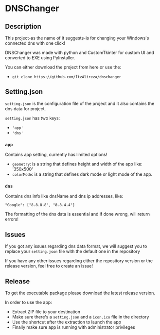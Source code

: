 # DNSChanger
## Description

This project-as the name of it suggests-is for changing your Windows's connected dns with one click!

DNSChanger was made with python and CustomTkinter for custom UI and converted to EXE using PyInstaller.

You can either download the project from here or use the:
- ```git clone https://github.com/ItzAlireza/dnschanger```

## Setting.json
`setting.json` is the configuration file of the project and it also contains the dns data for project.

`setting.json` has two keys:
- `'app'`
- `'dns'`

### `app`
Contains app setting, currently has limited options!
- `geometry`: is a string that defines height and width of the app like: '350x500'
- `colorMode`: is a string that defines dark mode or light mode of the app.
### `dns`
Contains dns info like dnsName and dns ip addresses, like:
```
"Google": ["8.8.8.8", "8.8.4.4"]
```
The formatting of the dns data is essential and if done wrong, will return errors!

## Issues
If you got any issues regarding dns data format, we will suggest you to replace your `setting.json` file with the default one in the repository

If you have any other issues regarding either the repository version or the release version, feel free to create an issue!

## Release
To get the executable package please download the latest [release](https://github.com/ItzAlireza/dnschanger/releases) version.

In order to use the app:

- Extract ZIP file to your destination
- Make sure there's a `setting.json` and a `icon.ico` file in the directory
- Use the shortcut after the extraction to launch the app
- Finally make sure app is running with administrator privileges
